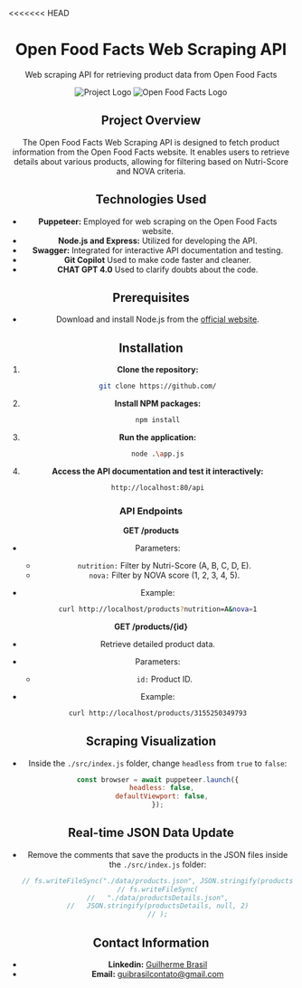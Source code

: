 <<<<<<< HEAD
<div align="center">
  <h1 align="center">Open Food Facts Web Scraping API</h1>
  <p align="center">Web scraping API for retrieving product data from Open Food Facts</p>

  ![Project Logo](https://avatars.githubusercontent.com/u/28140896?s=200&v=4)
  ![Open Food Facts Logo](https://static.openfoodfacts.org/images/logos/off-logo-horizontal-light.svg)

  <h2 align="center">Project Overview</h2>

  <p align="center">
    The Open Food Facts Web Scraping API is designed to fetch product information from the Open Food Facts website. It enables users to retrieve details about various products, allowing for filtering based on Nutri-Score and NOVA criteria.
  </p>

  <h2 align="center">Technologies Used</h2>

  - **Puppeteer:** Employed for web scraping on the Open Food Facts website.
  - **Node.js and Express:** Utilized for developing the API.
  - **Swagger:** Integrated for interactive API documentation and testing.
  - **Git Copilot** Used to make code faster and cleaner.
  - **CHAT GPT 4.0**  Used to clarify doubts about the code.

  <h2 align="center">Prerequisites</h2>

  - Download and install Node.js from the [official website](https://nodejs.org/en).

  <h2 align="center">Installation</h2>

  1. **Clone the repository:**
     ```sh
     git clone https://github.com/
     ```
  2. **Install NPM packages:**
     ```sh
     npm install
     ```
  3. **Run the application:**
     ```sh
     node .\app.js
     ```
  4. **Access the API documentation and test it interactively:**
     ```sh
     http://localhost:80/api
     ```

  <h3 align="center">API Endpoints</h3>

  **GET /products**

  - Parameters:
    - `nutrition:` Filter by Nutri-Score (A, B, C, D, E).
    - `nova:` Filter by NOVA score (1, 2, 3, 4, 5).

  - Example:
    ```sh
    curl http://localhost/products?nutrition=A&nova=1
    ```

  **GET /products/{id}**

  - Retrieve detailed product data.
  
  - Parameters:
    - `id:` Product ID.

  - Example:
    ```sh
    curl http://localhost/products/3155250349793
    ```

  <h2 align="center">Scraping Visualization</h2>

  - Inside the `./src/index.js` folder, change `headless` from `true` to `false`:
    ```js
    const browser = await puppeteer.launch({
      headless: false,
      defaultViewport: false,
    });
    ```

  <h2 align="center">Real-time JSON Data Update</h2>

  - Remove the comments that save the products in the JSON files inside the `./src/index.js` folder:
    ```js
    // fs.writeFileSync("./data/products.json", JSON.stringify(products, null, 2));
    // fs.writeFileSync(
    //   "./data/productsDetails.json",
    //   JSON.stringify(productsDetails, null, 2)
    // );
    ```

  <h2 align="center">Contact Information</h2>

  - **Linkedin:** [Guilherme Brasil](https://www.linkedin.com/in/guilherme-brasil-914960273/)
  - **Email:** [guibrasilcontato@gmail.com](mailto:guibrasilcontato@gmail.com)
</div>
